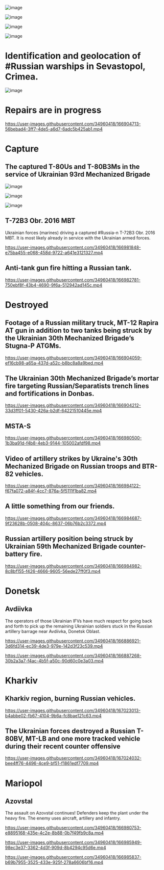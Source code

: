 ![image](https://user-images.githubusercontent.com/34960418/166882751-76e1c4e4-15d1-4e12-a1d1-68e69d22b73b.png)

![image](https://user-images.githubusercontent.com/34960418/166882971-ac5ee3f5-e0b9-494d-95f1-fc8785a4e3fd.png)

![image](https://user-images.githubusercontent.com/34960418/166886579-693b9245-5cb3-4720-9b46-6c5d08baa6dc.png)

![image](https://user-images.githubusercontent.com/34960418/166886594-0120d6b5-7621-4d10-8149-da568b6c3dc4.png)


# Identification and geolocation of #Russian warships in Sevastopol, Crimea. 

![image](https://user-images.githubusercontent.com/34960418/166992522-407aa89c-e897-4207-ac3b-f3b5ecf5e318.png)


# Repairs are in progress

https://user-images.githubusercontent.com/34960418/166904713-56bebad4-3ff7-4de5-a6d7-6adc5b425ab1.mp4


# Capture

## The captured T-80Us and T-80B3Ms in the service of Ukrainian 93rd Mechanized Brigade

![image](https://user-images.githubusercontent.com/34960418/166904438-5d9cb5ce-617b-45ea-b8a4-6f34337fde5a.png)

![image](https://user-images.githubusercontent.com/34960418/166904447-aa8fbdc7-34af-4582-b47e-8bf8b4fc70c4.png)

![image](https://user-images.githubusercontent.com/34960418/166904461-c9d9cdf2-bf67-493c-9d30-c3372b2d870e.png)


## T-72B3 Obr. 2016 MBT

Ukrainian forces (marines) driving a captured #Russia-n T-72B3 Obr. 2016 MBT. It is most likely already in service with the Ukrainian armed forces.

https://user-images.githubusercontent.com/34960418/166981848-e75ba455-e068-458d-9722-a641e3121327.mp4


## Anti-tank gun fire hitting a Russian tank.

https://user-images.githubusercontent.com/34960418/166982781-750ebf8f-43b4-4690-9f6a-512942ad145c.mp4


# Destroyed

## Footage of a Russian military truck, MT-12 Rapira AT gun in addition to two tanks being struck by the Ukrainian 30th Mechanized Brigade’s Stugna-P ATGMs.

https://user-images.githubusercontent.com/34960418/166904059-ef16cb98-a65a-437d-a52c-b8bc8a8a9bed.mp4


## The Ukrainian 30th Mechanized Brigade’s mortar fire targeting Russian/Separatists trench lines and fortifications in Donbas.

https://user-images.githubusercontent.com/34960418/166904212-33d3ff01-5430-426a-b2df-64221510445e.mp4


## MSTA-S

https://user-images.githubusercontent.com/34960418/166980500-1b3ba91d-f4b8-4eb3-9144-105002afdf98.mp4


## Video of artillery strikes by Ukraine's 30th Mechanized Brigade on Russian troops and BTR-82 vehicles.

https://user-images.githubusercontent.com/34960418/166984122-f67fa072-a84f-4cc7-876a-5f5111f1ba82.mp4


## A little something from our friends.

https://user-images.githubusercontent.com/34960418/166984687-9f23628b-0508-404c-8637-06b76b2c3372.mp4


## Russian artillery position being struck by Ukrainian 59th Mechanized Brigade counter-battery fire.

https://user-images.githubusercontent.com/34960418/166984982-8c8bf155-f426-4666-9605-56ede27ff0f3.mp4


# Donetsk

## Avdiivka

The operators of those Ukrainian IFVs have much respect for going back and forth to pick up the remaining Ukrainian soldiers stuck in the Russian artillery barrage near Avdiivka, Donetsk Oblast. 

https://user-images.githubusercontent.com/34960418/166886921-3d6fd314-ec39-4de3-979e-142d3f23c539.mp4

https://user-images.githubusercontent.com/34960418/166887268-30b2a3a7-f4ac-4b5f-a50c-90d60c0e3a03.mp4


# Kharkiv

## Kharkiv region, burning Russian vehicles.

https://user-images.githubusercontent.com/34960418/167023013-b4abbe02-fb67-4104-9b6a-fc8bae121c63.mp4


## The Ukrainian forces destroyed a Russian T-80BV, MT-LB and one more tracked vehicle during their recent counter offensive

https://user-images.githubusercontent.com/34960418/167024032-bee4ff76-4496-4ce9-bf51-f1861edf7709.mp4


# Mariopol

## Azovstal

The assault on Azovstal continues! Defenders keep the plant under the heavy fire. The enemy uses aircraft, artillery and infantry.

https://user-images.githubusercontent.com/34960418/166980753-e8895168-435e-4c2e-8b88-0b7f49fb9c8a.mp4

https://user-images.githubusercontent.com/34960418/166985949-98ec3e37-3362-4d3f-909d-8b4294c95d6e.mp4

https://user-images.githubusercontent.com/34960418/166985837-b69b7955-3525-433e-925f-278a6606bf16.mp4



